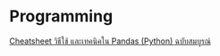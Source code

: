 # Programming
[Cheatsheet วิธีใช้ และเทคนิคใน Pandas (Python) ฉบับสมบูรณ์](https://blog.datath.com/cheatsheet-pandas/?fbclid=IwAR1bsLyVFqcqFeZQSFRLM3Vj2dz2wwS4N_1S0fs8uHbItOp3gPwpvvCsCto)
